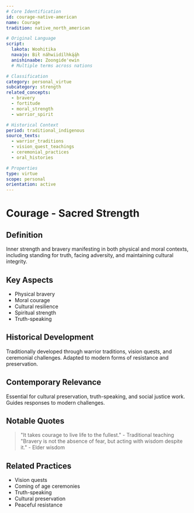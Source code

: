 ```yaml
---
# Core Identification
id: courage-native-american
name: Courage
tradition: native_north_american

# Original Language
script:
  lakota: Woohitika
  navajo: Bił náhwiidílhką́ą́h
  anishinaabe: Zoongide'ewin
  # Multiple terms across nations

# Classification
category: personal_virtue
subcategory: strength
related_concepts:
  - bravery
  - fortitude
  - moral_strength
  - warrior_spirit

# Historical Context
period: traditional_indigenous
source_texts:
  - warrior_traditions
  - vision_quest_teachings
  - ceremonial_practices
  - oral_histories

# Properties
type: virtue
scope: personal
orientation: active
---
```


# Courage - Sacred Strength

## Definition
Inner strength and bravery manifesting in both physical and moral contexts, including standing for truth, facing adversity, and maintaining cultural integrity.

## Key Aspects
- Physical bravery
- Moral courage
- Cultural resilience
- Spiritual strength
- Truth-speaking

## Historical Development
Traditionally developed through warrior traditions, vision quests, and ceremonial challenges. Adapted to modern forms of resistance and preservation.

## Contemporary Relevance
Essential for cultural preservation, truth-speaking, and social justice work. Guides responses to modern challenges.

## Notable Quotes
> "It takes courage to live life to the fullest." - Traditional teaching
> "Bravery is not the absence of fear, but acting with wisdom despite it." - Elder wisdom

## Related Practices
- Vision quests
- Coming of age ceremonies
- Truth-speaking
- Cultural preservation
- Peaceful resistance